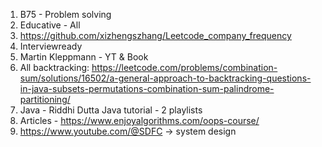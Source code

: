 1. B75 - Problem solving
2. Educative - All
3. https://github.com/xizhengszhang/Leetcode_company_frequency
4. Interviewready
5. Martin Kleppmann - YT & Book
6. All backtracking: https://leetcode.com/problems/combination-sum/solutions/16502/a-general-approach-to-backtracking-questions-in-java-subsets-permutations-combination-sum-palindrome-partitioning/
7. Java - Riddhi Dutta Java tutorial - 2 playlists
8. Articles - https://www.enjoyalgorithms.com/oops-course/
9. https://www.youtube.com/@SDFC -> system design
